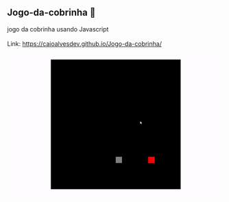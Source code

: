 ## Jogo-da-cobrinha 🐍
jogo da cobrinha usando Javascript
<br><br>
Link: https://caioalvesdev.github.io/Jogo-da-cobrinha/
<p>
  <img src="to_readme/ezgif.com-gif-maker.gif">
</p>
